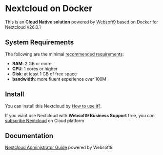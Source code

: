 # Nextcloud on Docker  

This is an **Cloud Native solution** powered by [Websoft9](https://www.websoft9.com) based on Docker for Nextcloud v26.0.1

## System Requirements

The following are the minimal [recommended requirements](https://github.com/nextcloud/docker):

* **RAM**: 2 GB or more
* **CPU**: 1 cores or higher
* **Disk**: at least 1 GB of free space
* **bandwidth**: more fluent experience over 100M  

## Install

You can install this Nextcloud by [How to use it?](https://github.com/Websoft9/docker-library#how-to-use-it).   

If you want use Nextcloud with **Websoft9 Business Support** free, you can [subscribe Nextcloud](https://www.websoft9.com/apps) on Cloud platform

## Documentation

[Nextcloud Administrator Guide](https://support.websoft9.com/docs/nextcloud) powered by Websoft9
